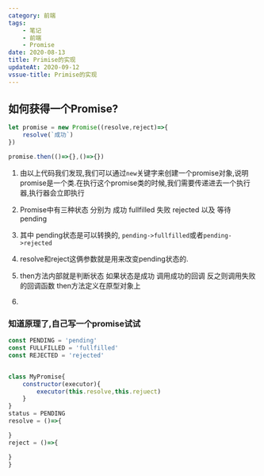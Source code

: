 ```yaml
---
category: 前端
tags: 
    - 笔记
    - 前端
    - Promise
date: 2020-08-13
title: Primise的实现
updateAt: 2020-09-12
vssue-title: Primise的实现
---
```


## 如何获得一个Promise?

```javascript
let promise = new Promise((resolve,reject)=>{
    resolve(`成功`)
})

promise.then(()=>{},()=>{})
```

1. 由以上代码我们发现,我们可以通过`new`关键字来创建一个promise对象,说明promise是一个类.在执行这个promise类的时候,我们需要传递进去一个执行器,执行器会立即执行

2. Promise中有三种状态 分别为 成功 fullfilled 失败 rejected 以及 等待 pending

3. 其中 pending状态是可以转换的, `pending->fullfilled`或者`pending->rejected`

4. resolve和reject这俩参数就是用来改变pending状态的.

5. then方法内部就是判断状态 如果状态是成功 调用成功的回调 反之则调用失败的回调函数 then方法定义在原型对象上

6. 

### 知道原理了,自己写一个promise试试

```javascript
const PENDING = 'pending'
const FULLFILLED = 'fullfilled'
const REJECTED = 'rejected'


class MyPromise{
    constructor(executor){
        executor(this.resolve,this.rejuect)
    }
}
status = PENDING
resolve = ()=>{

}
reject = ()=>{

}
}

```
